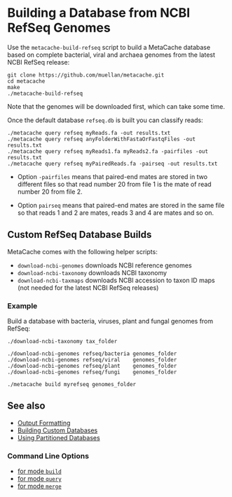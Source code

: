 # Building a Database from NCBI RefSeq Genomes

Use the ```metacache-build-refseq``` script to build a MetaCache database based on complete bacterial, viral and archaea genomes from the latest NCBI RefSeq release:

```
git clone https://github.com/muellan/metacache.git 
cd metacache
make
./metacache-build-refseq
```

Note that the genomes will be downloaded first, which can take some time.

Once the default database `refseq.db` is built you can classify reads:
```
./metacache query refseq myReads.fa -out results.txt
./metacache query refseq anyFolderWithFastaOrFastqFiles -out results.txt
./metacache query refseq myReads1.fa myReads2.fa -pairfiles -out results.txt
./metacache query refseq myPairedReads.fa -pairseq -out results.txt
```

- Option `-pairfiles` means that paired-end mates are stored in two different files so that read number 20 from file 1 is the mate of read number 20 from file 2.

- Option `pairseq` means that paired-end mates are stored in the same file so that reads 1 and 2 are mates, reads 3 and 4 are mates and so on.



## Custom RefSeq Database Builds

MetaCache comes with the following helper scripts:
* `download-ncbi-genomes` downloads NCBI reference genomes
* `download-ncbi-taxonomy` downloads NCBI taxonomy
* `download-ncbi-taxmaps` downloads NCBI accession to taxon ID maps (not needed for the latest NCBI RefSeq releases)


### Example
Build a database with bacteria, viruses, plant and fungal genomes from RefSeq:
```
./download-ncbi-taxonomy tax_folder 

./download-ncbi-genomes refseq/bacteria genomes_folder
./download-ncbi-genomes refseq/viral    genomes_folder
./download-ncbi-genomes refseq/plant    genomes_folder
./download-ncbi-genomes refseq/fungi    genomes_folder

./metacache build myrefseq genomes_folder
```



## See also

* [Output Formatting](output.md)
* [Building Custom Databases](building.md)
* [Using Partitioned Databases](partitioning.md)

### Command Line Options

* [for mode `build`](mode_build.txt)
* [for mode `query`](mode_query.txt)
* [for mode `merge`](mode_merge.txt)



